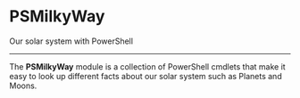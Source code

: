 # PSMilkyWay

Our solar system with PowerShell

***

The **PSMilkyWay** module is a collection of PowerShell cmdlets that make it easy to look up different facts about our solar system such as Planets and Moons.